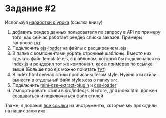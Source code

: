 # Задание #2

Используя [наработки с урока](https://github.com/pdffiller/js-react-school-tasks/tree/master/assets/Web%20App%20%232/app) (ссылка внизу)
1. добавить рендер данных пользователя по запросу в API по примеру того, как сейчас работает рендер списка заказов. Примеры запросов [тут](https://github.com/pdffiller/js-react-school-tasks/blob/master/Web%20App%20Basics/Links.md)
2. Подключить [ejs-loader](https://github.com/okonet/ejs-loader) на файлы с расширением .ejs
3. В папке с компонентами убрать строчные шаблоны. Вместо них сделать файл template.ejs, с шаблоном, который бы подключался из index.js и рендерил тот же компонент, как в примерах по ссылке выше (Больше про ejs можно почитать [тут](http://ejs.co/#docs))
4. В index.html сейчас стили прописаны тегом style. Нужно эти стили вынести в отдельный файл styles.css в папку `src`. 
5. Подключить [mini-css-extract-plugin](https://github.com/webpack-contrib/mini-css-extract-plugin) и [css-loader](https://github.com/webpack-contrib/css-loader) 
6. Импортировать стили в src/index.js. В итоге, для index.html должен создаваться и подключаться файл стилей

Также, я добавил [все ссылки](https://github.com/pdffiller/js-react-school-tasks/blob/master/Web%20App%20Basics/Links.md) на инструменты, которые мы проходили на наших занятиях